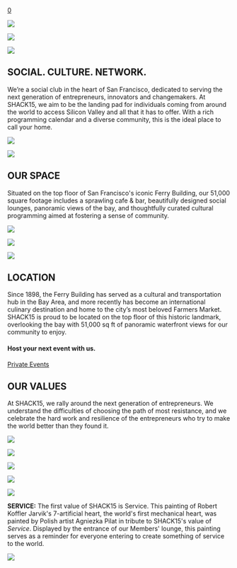 [0](https://www.shack15.com/cart)

![](https://images.squarespace-cdn.com/content/v1/6656358bbb9e8644fd94bfa1/1716925856483-C3ABLK601TX9WOSDGG15/Group+90.png)

![](https://images.squarespace-cdn.com/content/v1/6656358bbb9e8644fd94bfa1/1716925856479-TUW7ZO3G4XGQ0WDXL9M0/social.png)

![](https://images.squarespace-cdn.com/content/v1/6656358bbb9e8644fd94bfa1/1716925856487-JQK08H8KGCO32D7VEQGA/Network.png)

## SOCIAL.  CULTURE.  NETWORK.

We’re a social club in the heart of San Francisco, dedicated to serving the next generation of entrepreneurs, innovators and changemakers. At SHACK15, we aim to be the landing pad for individuals coming from around the world to access Silicon Valley and all that it has to offer. With a rich programming calendar and a diverse community, this is the ideal place to call your home.

![](https://images.squarespace-cdn.com/content/v1/6656358bbb9e8644fd94bfa1/1716925856490-3IPV3LVNFJNN24D2Q1MN/Side+image.png)

![](https://images.squarespace-cdn.com/content/v1/6656358bbb9e8644fd94bfa1/1716925856494-3HSWQIIBJGIXAOUWHQDO/Our+Space.png)

## OUR SPACE

Situated on the top floor of San Francisco's iconic Ferry Building, our 51,000 square footage includes a sprawling cafe & bar, beautifully designed social lounges, panoramic views of the bay, and thoughtfully curated cultural programming aimed at fostering a sense of community.

![](https://images.squarespace-cdn.com/content/v1/6656358bbb9e8644fd94bfa1/1716925856498-4EKF3RM37B69Z2YWFO71/Layer_1.png)

![](https://images.squarespace-cdn.com/content/v1/6656358bbb9e8644fd94bfa1/1716925856505-0BXQ8AQBAU21KWPB3CV4/Location.png)

![](https://images.squarespace-cdn.com/content/v1/6656358bbb9e8644fd94bfa1/1716925856502-OZZPOWLOJUY25B9WRDC9/Frame.png)

## LOCATION

Since 1898, the Ferry Building has served as a cultural and transportation hub in the Bay Area, and more recently has become an international culinary destination and home to the city’s most beloved Farmers Market. SHACK15 is proud to be located on the top floor of this historic landmark, overlooking the bay with 51,000 sq ft of panoramic waterfront views for our community to enjoy.

#### Host your next event with us.

[Private Events](https://www.shack15.com/events)

## OUR VALUES

At SHACK15, we rally around the next generation of entrepreneurs. We understand the difficulties of choosing the path of most resistance, and we celebrate the hard work and resilience of the entrepreneurs who try to make the world better than they found it.

![](https://images.squarespace-cdn.com/content/v1/6656358bbb9e8644fd94bfa1/1716925856513-ZLTNCQIEQBAGHW3Q8M2E/SHACK-Values-01.png)

![](https://images.squarespace-cdn.com/content/v1/6656358bbb9e8644fd94bfa1/1716925856526-XNZO0657Z96I4H47DQOD/SHACK-Values-02.png)

![](https://images.squarespace-cdn.com/content/v1/6656358bbb9e8644fd94bfa1/1716925856529-2F4GH1JDDMT326J9X3J0/SHACK-Values-03.png)

![](https://images.squarespace-cdn.com/content/v1/6656358bbb9e8644fd94bfa1/1716925856532-00B74YOLEETFGJUFMRJE/SHACK-Values-04.png)

![](https://images.squarespace-cdn.com/content/v1/6656358bbb9e8644fd94bfa1/1716925856535-FQHOB56KKS2QLVC170IF/SHACK-Values-05.png)

**SERVICE:** The first value of SHACK15 is Service. This painting of Robert Koffler Jarvik's 7-artificial heart, the world's first mechanical heart, was painted by Polish artist Agniezka Pilat in tribute to SHACK15's value of _Service_. Displayed by the entrance of our Members' lounge, this painting serves as a reminder for everyone entering to create something of service to the world.

![](https://images.squarespace-cdn.com/content/v1/6656358bbb9e8644fd94bfa1/1716925856522-PCPHYYYXNRP9VPU5I8VK/Frame+8.png)